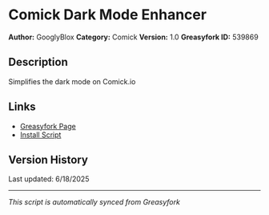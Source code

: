 # Comick Dark Mode Enhancer

**Author:** GooglyBlox
**Category:** Comick
**Version:** 1.0
**Greasyfork ID:** 539869

## Description
Simplifies the dark mode on Comick.io

## Links
- [Greasyfork Page](https://greasyfork.org/scripts/539869)
- [Install Script](https://update.greasyfork.org/scripts/539869/Comick%20Dark%20Mode%20Enhancer.user.js)

## Version History
Last updated: 6/18/2025

---
*This script is automatically synced from Greasyfork*
